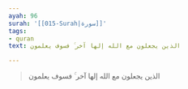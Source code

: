 ```yaml
---
ayah: 96
surah: '[[015-Surah|سورة]]'
tags:
- quran
text: الذين يجعلون مع الله إلها آخر ۚ فسوف يعلمون

---
```

> الذين يجعلون مع الله إلها آخر ۚ فسوف يعلمون
